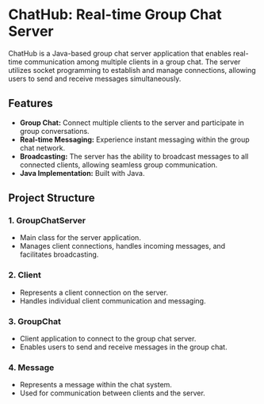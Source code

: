 # ChatHub: Real-time Group Chat Server

ChatHub is a Java-based group chat server application that enables real-time communication among multiple clients in a group chat. The server utilizes socket programming to establish and manage connections, allowing users to send and receive messages simultaneously.

## Features

- **Group Chat:** Connect multiple clients to the server and participate in group conversations.
- **Real-time Messaging:** Experience instant messaging within the group chat network.
- **Broadcasting:** The server has the ability to broadcast messages to all connected clients, allowing seamless group communication.
- **Java Implementation:** Built with Java.

## Project Structure

### 1. GroupChatServer
   - Main class for the server application.
   - Manages client connections, handles incoming messages, and facilitates broadcasting.

### 2. Client
   - Represents a client connection on the server.
   - Handles individual client communication and messaging.

### 3. GroupChat
   - Client application to connect to the group chat server.
   - Enables users to send and receive messages in the group chat.

### 4. Message
   - Represents a message within the chat system.
   - Used for communication between clients and the server.
